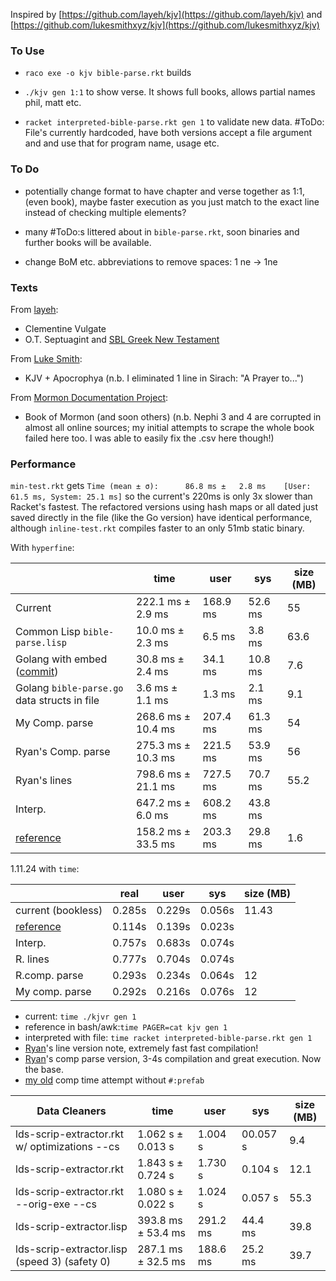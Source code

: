 
Inspired by [https://github.com/layeh/kjv](https://github.com/layeh/kjv) and [https://github.com/lukesmithxyz/kjv](https://github.com/lukesmithxyz/kjv)

### To Use

- `raco exe -o kjv bible-parse.rkt` builds
- `./kjv gen 1:1` to show verse. It shows full books, allows partial names phil, matt etc.

- `racket interpreted-bible-parse.rkt gen 1` to validate new data. #ToDo: File's currently hardcoded, have both versions accept a file argument and and use that for program name, usage etc.

### To Do
- potentially change format to have chapter and verse together as 1:1, (even book), maybe faster execution as you just match to the exact line instead of checking multiple elements? 
- many #ToDo:s littered about in `bible-parse.rkt`, soon binaries and further books will be available.

- change BoM etc. abbreviations to remove spaces: 1 ne -> 1ne

### Texts

From [layeh](https://github.com/layeh):

- Clementine Vulgate
- O.T. Septuagint and [SBL Greek New Testament](https://en.wikipedia.org/wiki/SBL_Greek_New_Testament)

From [Luke Smith](https://github.com/LukeSmithxyz):

- KJV + Apocrophya (n.b. I eliminated 1 line in Sirach: "A Prayer to...")

From [Mormon Documentation Project](https://github.com/mormon-documentation-project/lds-scriptures/):
- Book of Mormon (and soon others) (n.b. Nephi 3 and 4 are corrupted in almost all online sources; my initial attempts to scrape the whole book failed here too. I was able to easily fix the .csv here though!)

### Performance

`min-test.rkt` gets `Time (mean ± σ):      86.8 ms ±   2.8 ms    [User: 61.5 ms, System: 25.1 ms]` so the current's 220ms is only 3x slower than Racket's fastest. The refactored versions using hash maps or all dated just saved directly in the file (like the Go version) have identical performance, although `inline-test.rkt` compiles faster to an only 51mb static binary.

With `hyperfine`:

|                                                  | time                | user     | sys      | size (MB) |
| ------------------------------------------------ | ------------------- | ---------| -------- | ----------|
| Current                                          | 222.1 ms ±   2.9 ms | 168.9 ms | 52.6 ms  | 55        |
| Common Lisp `bible-parse.lisp`                   | 10.0 ms ±   2.3 ms  | 6.5 ms   | 3.8 ms   | 63.6      |
| Golang with embed    ([commit](https://github.com/veqqq/verse-reader/commit/30d78e839e5a284606605e245b67324595d7091d))                    | 30.8 ms ±   2.4 ms  | 34.1 ms  | 10.8 ms  | 7.6       |
| Golang `bible-parse.go` data structs in file     | 3.6 ms ±   1.1 ms   | 1.3 ms   | 2.1 ms   | 9.1       |
| My Comp. parse                                   | 268.6 ms ±  10.4 ms | 207.4 ms | 61.3 ms  | 54        |
| Ryan's Comp. parse                               | 275.3 ms ±  10.3 ms | 221.5 ms | 53.9 ms  | 56        |
| Ryan's lines                                     | 798.6 ms ±  21.1 ms | 727.5 ms | 70.7 ms  | 55.2      |
| Interp.                                          | 647.2 ms ±  6.0 ms  | 608.2 ms | 43.8 ms  |           |
| [reference](https://github.com/lukesmithxyz/kjv) | 158.2 ms ±  33.5 ms | 203.3 ms | 29.8 ms  | 1.6       |

1.11.24 with `time`:

|                                                  | real   | user   | sys        | size (MB) |
| ------------------------------------------------ | ------ | ------ | ---------- | ----------|
| current (bookless)                               | 0.285s | 0.229s | 0.056s     | 11.43     |
| [reference](https://github.com/lukesmithxyz/kjv) | 0.114s | 0.139s | 0.023s     |           |
| Interp.                                          | 0.757s | 0.683s | 0.074s     |           |
| R. lines                                         | 0.777s | 0.704s | 0.074s     |           |
| R.comp. parse                                    | 0.293s | 0.234s | 0.064s     | 12        |
| My comp. parse                                   | 0.292s | 0.216s | 0.076s     | 12        |


- current: `time ./kjvr gen 1`
- reference in bash/awk:`time PAGER=cat kjv gen 1`
- interpreted with file: `time racket interpreted-bible-parse.rkt gen 1`
- [Ryan](https://www.reddit.com/r/Racket/comments/1gh0z38/how_to_embed_data_from_file_into_static_binary/lux9aob/)'s line version note, extremely fast fast compilation!
- [Ryan](https://www.reddit.com/r/Racket/comments/1gh0z38/how_to_embed_data_from_file_into_static_binary/lux9aob/)'s comp parse version, 3-4s compilation and great execution. Now the base.
- [my old](#dc9063a9a27227f3f2848f8c98974825c2fd58b6) comp time attempt without `#:prefab`



| **Data Cleaners**                                | time                | user     | sys      | size (MB) |
| ------------------------------------------------ | ------------------- | ---------| -------- | ----------|
| lds-scrip-extractor.rkt   w/ optimizations --cs  | 1.062 s ±  0.013 s  | 1.004 s  | 00.057 s | 9.4       |
| lds-scrip-extractor.rkt                          | 1.843 s ±  0.724 s  | 1.730 s  | 0.104 s  | 12.1      |
| lds-scrip-extractor.rkt --orig-exe      --cs     | 1.080 s ±  0.022 s  | 1.024 s  | 0.057 s  | 55.3      |
| lds-scrip-extractor.lisp                         | 393.8 ms ±  53.4 ms | 291.2 ms | 44.4 ms  | 39.8      |
| lds-scrip-extractor.lisp  (speed 3) (safety 0)   | 287.1 ms ±  32.5 ms | 188.6 ms | 25.2 ms  | 39.7      |